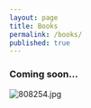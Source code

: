 ```yaml
---
layout: page
title: Books
permalink: /books/
published: true
---
```



### Coming soon...

![808254.jpg](samilozkan/samilozkan.github.io/imago0075745079s.jpg)





